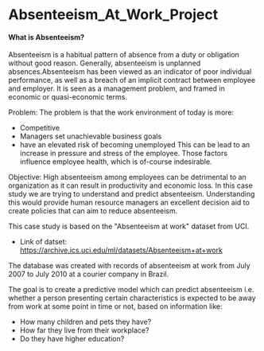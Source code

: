 # Absenteeism_At_Work_Project
#### What is Absenteeism?
Absenteeism is a habitual pattern of absence from a duty or obligation without good reason. Generally, absenteeism is unplanned absences.Absenteeism has been viewed as an indicator of poor individual performance, as well as a breach of an implicit contract between employee and employer. It is seen as a management problem, and framed in economic or quasi-economic terms.

Problem:
The problem is that the work environment of today is more:
* Competitive
* Managers set unachievable business goals 
* have an elevated risk of becoming unemployed
This can be lead to an increase in pressure and stress of the employee. Those factors influence employee health, which is of-course indesirable.

Objective: High absenteeism among employees can be detrimental to an organization as it can result in productivity and economic loss. In this case study we are trying to understand and predict absenteeism. Understanding this would provide human resource managers an excellent decision aid to create policies that can aim to reduce absenteeism.

This case study is based on the "Absenteeism at work" dataset from UCI.
* Link of datset: https://archive.ics.uci.edu/ml/datasets/Absenteeism+at+work

The database was created with records of absenteeism at work from July 2007 to July 2010 at a courier company in Brazil.

The goal is to create a predictive model which can predict absenteeism i.e. whether a person presenting certain characteristics is expected to be away from work at some point in time or not, based on information like:

* How many children and pets they have?
* How far they live from their workplace? 
* Do they have higher education?
